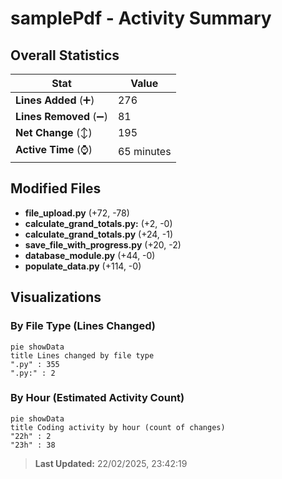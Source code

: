 # samplePdf - Activity Summary 

## Overall Statistics

| Stat                   | Value                                                             |
| ---------------------- | ----------------------------------------------------------------- |
| **Lines Added** (➕)   | 276                                          |
| **Lines Removed** (➖) | 81                                        |
| **Net Change** (↕)    | 195                |
| **Active Time** (⌚)   | 65 minutes |


## Modified Files
- **file_upload.py** (+72, -78)
- **calculate_grand_totals.py:** (+2, -0)
- **calculate_grand_totals.py** (+24, -1)
- **save_file_with_progress.py** (+20, -2)
- **database_module.py** (+44, -0)
- **populate_data.py** (+114, -0)

## Visualizations

### By File Type (Lines Changed)

```mermaid
pie showData
title Lines changed by file type
".py" : 355
".py:" : 2
```

### By Hour (Estimated Activity Count)

```mermaid
pie showData
title Coding activity by hour (count of changes)
"22h" : 2
"23h" : 38
```


> **Last Updated:** 22/02/2025, 23:42:19